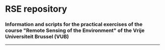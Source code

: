 # RSE repository
### Information and scripts for the practical exercises of the course "Remote Sensing of the Environment" of the Vrije Universiteit Brussel (VUB)
----------

